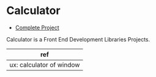# Calculator

- [Complete Project](https://njt123456.github.io/react-calculator/)

Calculator is a Front End Development Libraries Projects.

| ref |
|--------------|
| ux: calculator of window |

